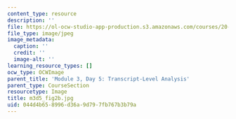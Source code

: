 ```yaml
---
content_type: resource
description: ''
file: https://ol-ocw-studio-app-production.s3.amazonaws.com/courses/20-109-laboratory-fundamentals-in-biological-engineering-spring-2010/044d4b658996d36a9d797fb767b3b79a_m3d5_fig2b.jpg
file_type: image/jpeg
image_metadata:
  caption: ''
  credit: ''
  image-alt: ''
learning_resource_types: []
ocw_type: OCWImage
parent_title: 'Module 3, Day 5: Transcript-Level Analysis'
parent_type: CourseSection
resourcetype: Image
title: m3d5_fig2b.jpg
uid: 044d4b65-8996-d36a-9d79-7fb767b3b79a
---
```

